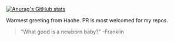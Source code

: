 [![Anurag's GitHub stats](https://github-readme-stats.vercel.app/api?username=haoheliu)](https://github.com/anuraghazra/github-readme-stats)

<!--
**haoheliu/haoheliu** is a ✨ _special_ ✨ repository because its `README.md` (this file) appears on your GitHub profile.

Here are some ideas to get you started:

- 🔭 I’m currently working on ...
- 🌱 I’m currently learning ...
- 👯 I’m looking to collaborate on ...
- 🤔 I’m looking for help with ...
- 💬 Ask me about ...
- 📫 How to reach me: ...
- 😄 Pronouns: ...
-->

Warmest greeting from Haohe. PR is most welcomed for my repos. 

<!-- I appreciate your support for open-source research. Creativity is for everyone. -->

<!-- [!["Buy Me A Coffee"](https://www.buymeacoffee.com/assets/img/custom_images/orange_img.png)](https://www.buymeacoffee.com/haoheliuP) -->

> "What good is a newborn baby?" -Franklin

<!-- <a href="https://www.buymeacoffee.com/haoheliuP"><img src="https://img.buymeacoffee.com/button-api/?text=Buy me a coffee&emoji=&slug=haoheliuP&button_colour=5F7FFF&font_colour=ffffff&font_family=Cookie&outline_colour=000000&coffee_colour=FFDD00" /></a> -->

